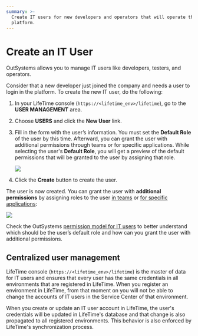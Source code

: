 ```yaml
---
summary: >-
  Create IT users for new developers and operators that will operate the
  platform.
---
```


# Create an IT User

OutSystems allows you to manage IT users like developers, testers, and operators.

Consider that a new developer just joined the company and needs a user to login in the platform. To create the new IT user, do the following:

1. In your LifeTime console \(`https://<lifetime_env>/lifetime`\), go to the **USER MANAGEMENT** area.
2. Choose **USERS** and click the **New User** link.
3. Fill in the form with the user’s information. You must set the **Default Role** of the user by this time. Afterward, you can grant the user with additional permissions through teams or for specific applications. While selecting the user's **Default Role**, you will get a preview of the default permissions that will be granted to the user by assigning that role.

   ![](../../../.gitbook/assets/user-create-lt.png)

4. Click the **Create** button to create the user.

The user is now created. You can grant the user with **additional permissions** by assigning roles to the user [in teams](about-permission-levels.md#role-assigned-to-users-for-a-team) or [for specific applications](about-permission-levels.md#role-assigned-to-users-for-a-specific-application):

![](../../../.gitbook/assets/user-grant-additional-permissions.png)

Check the OutSystems [permission model for IT users](about-permission-levels.md) to better understand which should be the user’s default role and how can you grant the user with additional permissions.

## Centralized user management

LifeTime console \(`https://<lifetime_env>/lifetime`\) is the master of data for IT users and ensures that every user has the same credentials in all environments that are registered in LifeTime. When you register an environment in LifeTime, from that moment on you will not be able to change the accounts of IT users in the Service Center of that environment.

When you create or update an IT user account in LifeTime, the user's credentials will be updated in LifeTime's database and that change is also propagated to all registered environments. This behavior is also enforced by LifeTime's synchronization process.

